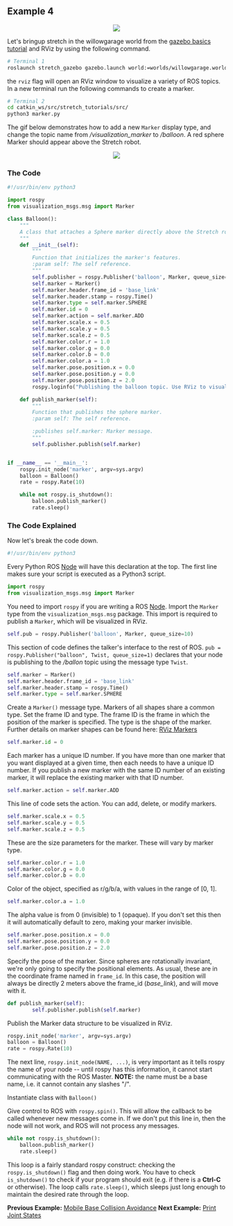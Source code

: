 ## Example 4
<p align="center">
  <img src="images/balloon.png"/>
</p>

Let's bringup stretch in the willowgarage world from the [gazebo basics tutorial](gazebo_basics.md) and RViz by using the following command.

```bash
# Terminal 1
roslaunch stretch_gazebo gazebo.launch world:=worlds/willowgarage.world rviz:=true
```
the `rviz` flag will open an RViz window  to visualize a variety of ROS topics. In a new terminal run the following commands to create a marker.

```bash
# Terminal 2
cd catkin_ws/src/stretch_tutorials/src/
python3 marker.py
```
The gif below demonstrates how to add a new `Marker` display type, and change the topic name from */visualization_marker* to */balloon*. A red sphere Marker should appear above the Stretch robot.

<p align="center">
  <img src="images/balloon.gif"/>
</p>

### The Code
```python
#!/usr/bin/env python3

import rospy
from visualization_msgs.msg import Marker

class Balloon():
	"""
	A class that attaches a Sphere marker directly above the Stretch robot.
	"""
	def __init__(self):
		"""
		Function that initializes the marker's features.
		:param self: The self reference.
		"""
		self.publisher = rospy.Publisher('balloon', Marker, queue_size=10)
		self.marker = Marker()
		self.marker.header.frame_id = 'base_link'
		self.marker.header.stamp = rospy.Time()
		self.marker.type = self.marker.SPHERE
		self.marker.id = 0
		self.marker.action = self.marker.ADD
		self.marker.scale.x = 0.5
		self.marker.scale.y = 0.5
		self.marker.scale.z = 0.5
		self.marker.color.r = 1.0
		self.marker.color.g = 0.0
		self.marker.color.b = 0.0
		self.marker.color.a = 1.0
		self.marker.pose.position.x = 0.0
		self.marker.pose.position.y = 0.0
		self.marker.pose.position.z = 2.0
		rospy.loginfo("Publishing the balloon topic. Use RViz to visualize.")

	def publish_marker(self):
		"""
		Function that publishes the sphere marker.
		:param self: The self reference.

		:publishes self.marker: Marker message.
		"""
		self.publisher.publish(self.marker)


if __name__ == '__main__':
	rospy.init_node('marker', argv=sys.argv)
	balloon = Balloon()
	rate = rospy.Rate(10)

	while not rospy.is_shutdown():
		balloon.publish_marker()
		rate.sleep()		
```


### The Code Explained
Now let's break the code down.

```python
#!/usr/bin/env python3
```
Every Python ROS [Node](http://wiki.ros.org/Nodes) will have this declaration at the top. The first line makes sure your script is executed as a Python3 script.


```python
import rospy
from visualization_msgs.msg import Marker
```
You need to import `rospy` if you are writing a ROS [Node](http://wiki.ros.org/Nodes). Import the `Marker` type from the `visualization_msgs.msg` package. This import is required to publish a `Marker`, which will be visualized in RViz.

```python
self.pub = rospy.Publisher('balloon', Marker, queue_size=10)
```
This section of code defines the talker's interface to the rest of ROS. `pub = rospy.Publisher("balloon", Twist, queue_size=1)` declares that your node is publishing to the */ballon* topic using the message type `Twist`.


```python
self.marker = Marker()
self.marker.header.frame_id = 'base_link'
self.marker.header.stamp = rospy.Time()
self.marker.type = self.marker.SPHERE
```
Create a `Marker()` message type. Markers of all shapes share a common type. Set the frame ID and type. The frame ID is the frame in which the position of the marker is specified. The type is the shape of the marker. Further details on marker shapes can be found here: [RViz Markers](http://wiki.ros.org/rviz/DisplayTypes/Marker)

```python
self.marker.id = 0
```
Each marker has a unique ID number. If you have more than one marker that you want displayed at a given time, then each needs to have a unique ID number. If you publish a new marker with the same ID number of an existing marker, it will replace the existing marker with that ID number.

```python
self.marker.action = self.marker.ADD
```
This line of code sets the action. You can add, delete, or modify markers.

```python
self.marker.scale.x = 0.5
self.marker.scale.y = 0.5
self.marker.scale.z = 0.5
```
These are the size parameters for the marker. These will vary by marker type.

```python
self.marker.color.r = 1.0
self.marker.color.g = 0.0
self.marker.color.b = 0.0
```
Color of the object, specified as r/g/b/a, with values in the range of [0, 1].

```python
self.marker.color.a = 1.0
```
The alpha value is from 0 (invisible) to 1 (opaque). If you don't set this then it will automatically default to zero, making your marker invisible.

```python
self.marker.pose.position.x = 0.0
self.marker.pose.position.y = 0.0
self.marker.pose.position.z = 2.0
```
Specify the pose of the marker. Since spheres are rotationally invariant, we're only going to specify the positional elements. As usual, these are in the coordinate frame named in `frame_id`. In this case, the position will always be directly 2 meters above the frame_id (*base_link*), and will move with it.

```python
def publish_marker(self):
		self.publisher.publish(self.marker)
```
Publish the Marker data structure to be visualized in RViz.

```python
rospy.init_node('marker', argv=sys.argv)
balloon = Balloon()
rate = rospy.Rate(10)
```
The next line, `rospy.init_node(NAME, ...)`, is very important as it tells rospy the name of your node -- until rospy has this information, it cannot start communicating with the ROS Master. **NOTE:** the name must be a base name, i.e. it cannot contain any slashes "/".

Instantiate class with `Balloon()`

Give control to ROS with `rospy.spin()`. This will allow the callback to be called whenever new messages come in. If we don't put this line in, then the node will not work, and ROS will not process any messages.


```python
while not rospy.is_shutdown():
	balloon.publish_marker()
	rate.sleep()
```
This loop is a fairly standard rospy construct: checking the `rospy.is_shutdown()` flag and then doing work. You have to check `is_shutdown()` to check if your program should exit (e.g. if there is a **Ctrl-C** or otherwise). The loop calls `rate.sleep()`, which sleeps just long enough to maintain the desired rate through the loop.

**Previous Example:** [Mobile Base Collision Avoidance](example_3.md)
**Next Example:** [Print Joint States](example_5.md)
